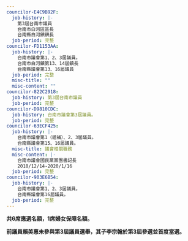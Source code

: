 ```yaml
---
councilor-E4C9B92F:
  job-history: |-
    第3屆台南市議員
    台南市白河區區長
    台南縣白河鎮鎮長
  job-period: 完整
councilor-FD1153AA:
  job-history: |-
    台南市議會第1、2、3屆議員。
    台南市白河鎮第13、14屆鎮長
    台南縣議會第13、16屆議員
  job-period: 完整
  misc-title: ""
  misc-content: ""
councilor-822C2918:
  job-history: 第3屆台南市議員
  job-period: 完整
councilor-D9810CDC:
  job-history: 台南市議會第3屆議員。
  job-period: 完整
councilor-63ECF425:
  job-history: |-
    台南市議會第1（遞補）、2、3屆議員。
    台南縣議會第15、16屆議員。
  misc-title: 議會相關職務
  misc-content: |-
    台南市議會國民黨黨團書記長
    2018/12/14-2020/1/16
  job-period: 完整
councilor-903E6B54:
  job-history: |-
    台南市議會第1、2、3屆議員。
    台南縣議會第16屆議員。
  job-period: 完整
---
```

**共6席應選名額，1席婦女保障名額。**

**前議員賴美惠未參與第3屆議員選舉，其子李宗翰於第3屆參選並首度當選。**